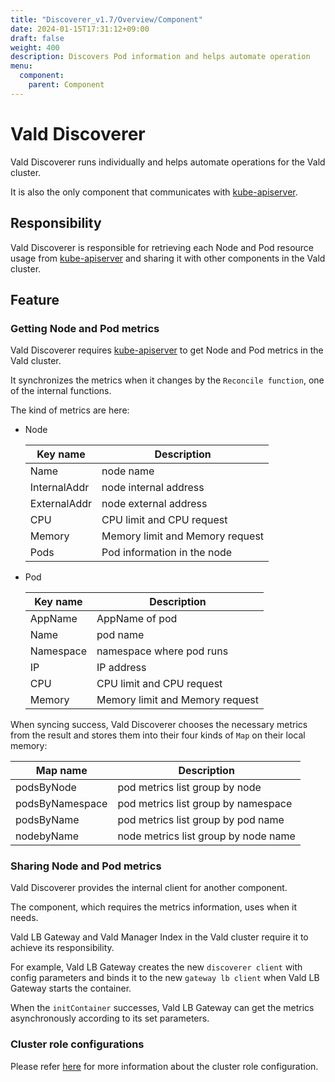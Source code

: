 ```yaml
---
title: "Discoverer_v1.7/Overview/Component"
date: 2024-01-15T17:31:12+09:00
draft: false
weight: 400
description: Discovers Pod information and helps automate operation
menu:
  component:
    parent: Component
---
```


# Vald Discoverer

Vald Discoverer runs individually and helps automate operations for the Vald cluster.

It is also the only component that communicates with [kube-apiserver](https://kubernetes.io/docs/reference/command-line-tools-reference/kube-apiserver/).

## Responsibility

Vald Discoverer is responsible for retrieving each Node and Pod resource usage from [kube-apiserver](https://kubernetes.io/docs/reference/command-line-tools-reference/kube-apiserver/) and sharing it with other components in the Vald cluster.

## Feature

### Getting Node and Pod metrics

Vald Discoverer requires [kube-apiserver](https://kubernetes.io/docs/reference/command-line-tools-reference/kube-apiserver/) to get Node and Pod metrics in the Vald cluster.

It synchronizes the metrics when it changes by the `Reconcile function`, one of the internal functions.

The kind of metrics are here:

- Node

  | Key name     | Description                     |
  | ------------ | ------------------------------- |
  | Name         | node name                       |
  | InternalAddr | node internal address           |
  | ExternalAddr | node external address           |
  | CPU          | CPU limit and CPU request       |
  | Memory       | Memory limit and Memory request |
  | Pods         | Pod information in the node     |

- Pod

  | Key name  | Description                     |
  | --------- | ------------------------------- |
  | AppName   | AppName of pod                  |
  | Name      | pod name                        |
  | Namespace | namespace where pod runs        |
  | IP        | IP address                      |
  | CPU       | CPU limit and CPU request       |
  | Memory    | Memory limit and Memory request |

When syncing success, Vald Discoverer chooses the necessary metrics from the result and stores them into their four kinds of `Map` on their local memory:

| Map name        | Description                          |
| --------------- | ------------------------------------ |
| podsByNode      | pod metrics list group by node       |
| podsByNamespace | pod metrics list group by namespace  |
| podsByName      | pod metrics list group by pod name   |
| nodebyName      | node metrics list group by node name |

<!-- TODO:image -->

### Sharing Node and Pod metrics

Vald Discoverer provides the internal client for another component.

The component, which requires the metrics information, uses when it needs.

Vald LB Gateway and Vald Manager Index in the Vald cluster require it to achieve its responsibility.

For example, Vald LB Gateway creates the new `discoverer client` with config parameters and binds it to the new `gateway lb client` when Vald LB Gateway starts the container.

When the `initContainer` successes, Vald LB Gateway can get the metrics asynchronously according to its set parameters.

<!-- TODO:image -->

### Cluster role configurations

Please refer [here](/docs/v1.7/user-guides/cluster-role-binding) for more information about the cluster role configuration.
